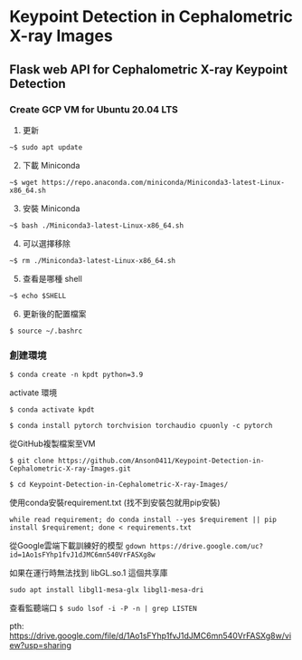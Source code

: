 # Keypoint Detection in Cephalometric X-ray Images

## Flask web API for Cephalometric X-ray Keypoint Detection

### Create GCP VM for Ubuntu 20.04 LTS
1. 更新 

 `~$ sudo apt update`

2. 下載 Miniconda

 `~$ wget https://repo.anaconda.com/miniconda/Miniconda3-latest-Linux-x86_64.sh`

3. 安裝 Miniconda

`~$ bash ./Miniconda3-latest-Linux-x86_64.sh`

4. 可以選擇移除

`~$ rm ./Miniconda3-latest-Linux-x86_64.sh`

5. 查看是哪種 shell

`~$ echo $SHELL`

6. 更新後的配置檔案

`$ source ~/.bashrc`

### 創建環境
`$ conda create -n kpdt python=3.9`

activate 環境

`$ conda activate kpdt`

`$ conda install pytorch torchvision torchaudio cpuonly -c pytorch`

從GitHub複製檔案至VM

`$ git clone https://github.com/Anson0411/Keypoint-Detection-in-Cephalometric-X-ray-Images.git`

`$ cd Keypoint-Detection-in-Cephalometric-X-ray-Images/`

使用conda安裝requirement.txt (找不到安裝包就用pip安裝)

`while read requirement; do conda install --yes $requirement || pip install $requirement; done < requirements.txt`

從Google雲端下載訓練好的模型
`gdown https://drive.google.com/uc?id=1Ao1sFYhp1fvJ1dJMC6mn540VrFASXg8w`

如果在運行時無法找到 libGL.so.1 這個共享庫

`sudo apt install libgl1-mesa-glx libgl1-mesa-dri`


查看監聽端口
`$ sudo lsof -i -P -n | grep LISTEN`






pth: https://drive.google.com/file/d/1Ao1sFYhp1fvJ1dJMC6mn540VrFASXg8w/view?usp=sharing
